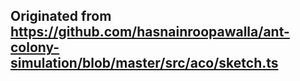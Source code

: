 ##  Originated from https://github.com/hasnainroopawalla/ant-colony-simulation/blob/master/src/aco/sketch.ts

